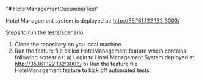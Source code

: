 "# HotelManagementCucumberTest" 

Hotel Management system is deployed at: http://35.161.122.132:3003/

Steps to run the tests/scenario:

1) Clone the repository on you local machine.
2) Run the feature file called HotelManagement.feature whcih contains following scnearios:
  a) Login to Hotel Management System deployed at: http://35.161.122.132:3003/
  b) Run the feature file HotelManagement.feature to kick off automated tests.
